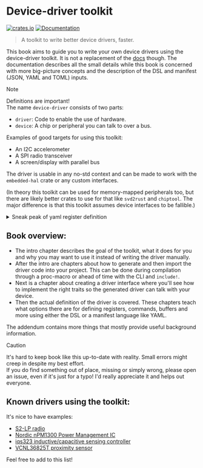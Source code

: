 # Device-driver toolkit
[![crates.io](https://img.shields.io/crates/v/device-driver.svg)](https://crates.io/crates/device-driver) [![Documentation](https://docs.rs/device-driver/badge.svg)](https://docs.rs/device-driver)

> A toolkit to write better device drivers, faster.

This book aims to guide you to write your own device drivers using the device-driver toolkit.
It is not a replacement of the [docs](https://docs.rs/device-driver) though. The documentation describes all the small details while this book is concerned with more big-picture concepts and the description of the DSL and manifest (JSON, YAML and TOML) inputs.

> [!NOTE]
> Definitions are important!  
> The name `device-driver` consists of two parts:
> - `driver`: Code to enable the use of hardware.
> - `device`: A chip or peripheral you can talk to over a bus.
>
> Examples of good targets for using this toolkit:
> - An I2C accelerometer
> - A SPI radio transceiver
> - A screen/display with parallel bus
>
> The driver is usable in any no-std context and can be made to work with the `embedded-hal` crate or any custom interfaces.

(In theory this toolkit can be used for memory-mapped peripherals too, but there are likely better crates to use for that like `svd2rust` and `chiptool`. The major difference is that this toolkit assumes device interfaces to be fallible.)

<details>
  <summary>Sneak peak of yaml register definition</summary>

```yaml
SYNT:
  type: register
  address: 0x05
  size_bits: 32
  reset_value: 0x42162762
  fields:
    PLL_CP_ISEL:
      base: uint
      start: 29
      end: 32
      description: Set the charge pump current according to the XTAL frequency (see Table 37. Table 34).
    BS:
      base: bool
      start: 28
      description: |
        Synthesizer band select. This parameter selects the out-of loop
        divide factor of the synthesizer:
        - false: 4, band select factor for high band
        - true: 8, band select factor for middle band
        (see Section 5.3.1 RF channel frequency settings).
    SYNT:
      base: uint
      start: 0
      end: 28
      description: The PLL programmable divider (see Section 5.3.1 RF channel frequency settings).
```
</details>

## Book overview:

- The intro chapter describes the goal of the toolkit, what it does for you and why you may want to use it instead of writing the driver manually.
- After the intro are chapters about how to generate and then import the driver code into your project. This can be done during compilation through a proc-macro or ahead of time with the CLI and `include!`.
- Next is a chapter about creating a driver interface where you'll see how to implement the right traits so the generated driver can talk with your device.
- Then the actual definition of the driver is covered. These chapters teach what options there are for defining registers, commands, buffers and more using either the DSL or a manifest language like YAML.

The addendum contains more things that mostly provide useful background information.

> [!CAUTION]
> It's hard to keep book like this up-to-date with reality. Small errors might creep in despite my best effort.  
> If you do find something out of place, missing or simply wrong, please open an issue, even if it's just for a typo! I'd really appreciate it and helps out everyone.

## Known drivers using the toolkit:

It's nice to have examples:

- [S2-LP radio](https://github.com/diondokter/s2lp)
- [Nordic nPM1300 Power Management IC](https://github.com/thermigo/npm1300-rs)
- [iqs323 inductive/capacitive sensing controller](https://github.com/tactile-eng/iqs323-driver)
- [VCNL36825T proximity sensor](https://github.com/LeFrenchPOC/vcnl36825t-rs)

Feel free to add to this list!
